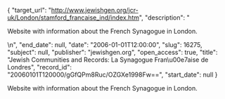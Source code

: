 {
  "target_url": "http://www.jewishgen.org/jcr-uk/London/stamford_francaise_ind/index.htm", 
  "description": "<p>Website with information about the French Synagogue in London.</p>\n", 
  "end_date": null, 
  "date": "2006-01-01T12:00:00", 
  "slug": 16275, 
  "subject": null, 
  "publisher": "jewishgen.org", 
  "open_access": true, 
  "title": "Jewish Communities and Records: La Synagogue Fran\u00e7aise de Londres", 
  "record_id": "20060101T120000/gGfQPm8Ruc/OZGXe1998Fw==", 
  "start_date": null
}

<p>Website with information about the French Synagogue in London.</p>
